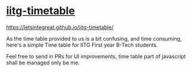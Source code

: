 # [iitg-timetable](https://letsintegreat.github.io/iitg-timetable/)

https://letsintegreat.github.io/iitg-timetable/

As the time table provided to us is a bit confusing, and time consuming, here's a simple Time table for IITG First year B-Tech students.

Feel free to send in PRs for UI improvements, time table part of javascript shall be managed only be me.
